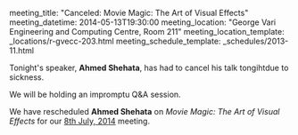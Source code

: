 meeting_title: "Canceled: Movie Magic: The Art of Visual Effects"
meeting_datetime: 2014-05-13T19:30:00
meeting_location: "George Vari Engineering and Computing Centre, Room 211"
meeting_location_template: _locations/r-gvecc-203.html
meeting_schedule_template: _schedules/2013-11.html

<div class="alert alert-danger">
<p>Tonight's speaker, <strong>Ahmed Shehata</strong>, has had to cancel his talk tongihtdue to sickness.</p>
<p>We will be holding an impromptu Q&amp;A session.</p>
</div>

<div class="alert alert-info">
<p>We have rescheduled <strong>Ahmed Shehata</strong> on <em>Movie Magic: The Art of Visual Effects</em> for our <a href="/meeting/2014-07/">8th July, 2014</a> meeting.</p>
</div>
